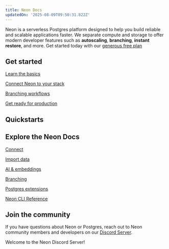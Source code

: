 ```yaml
---
title: Neon Docs
updatedOn: '2025-08-09T09:50:31.822Z'
---
```


Neon is a serverless Postgres platform designed to help you build reliable and scalable applications faster. We separate compute and storage to offer modern developer features such as **autoscaling**, **branching**, **instant restore**, and more. Get started today with our [generous free plan](https://console.neon.tech)

<CTA title="Manage Neon from Cursor, Windsurf, and other AI tools ✨" 
description="Manage Neon Postgres databases from your favorite AI tools using simple, conversational commands with Neon's MCP Server. <a href='/docs/ai/connect-mcp-clients-to-neon'>Learn how</a> ➡️" isIntro></CTA>

## Get started

<DetailIconCards withNumbers>

<a href="/docs/get-started/signing-up" description="Sign up for free and learn the basics of database branching with Neon">Learn the basics</a>

<a href="/docs/get-started/connect-neon" description="Connect Neon to the platform, language, ORM and other tools in your tech stack">Connect Neon to your stack</a>

<a href="/docs/get-started/workflow-primer" description="Add branching to your CI/CD automation">Branching workflows</a>

<a href="/docs/get-started/production-checklist" description="Key features to get you production ready">Get ready for production</a>

</DetailIconCards>

## Quickstarts

<TechCards withToggler>

<a href="/docs/guides/drizzle" title="Drizzle" description="Learn how to use Drizzle ORM with your Neon Postgres database (Drizzle docs)" icon="drizzle"></a>

<a href="/docs/guides/react" title="React" description="Build powerful and interactive user interfaces with React using Neon as your database" icon="react"></a>

<a href="/docs/guides/node" title="Node.js" description="Quickly add authentication and user management to your Node.js application" icon="node-js"></a>

<a href="/docs/serverless/serverless-driver" title="Neon" description="Connect with the Neon serverless driver" icon="neon"></a>

<a href="/docs/guides/dotnet-npgsql" title=".NET" description="Connect a .NET (C#) application to Neon" icon="dotnet"></a>

<a href="/docs/guides/nextjs" title="Next.js" description="Connect a Next.js application to Neon" icon="next-js"></a>

<a href="/docs/guides/nuxt" title="Nuxt" description="Connect a Nuxt application to Neon" icon="nuxt"></a>

<a href="/docs/guides/astro" title="Astro" description="Connect an Astro site or app to Neon" icon="astro"></a>

<a href="/docs/guides/django" title="Django" description="Connect a Django application to Neon" icon="django"></a>

<a href="/docs/guides/dotnet-entity-framework" title="Entity Framework" description="Connect a Dotnet Entity Framework application to Neon" icon="dotnet"></a>

<a href="/docs/guides/elixir-ecto" title="Elixir" description="Connect from Elixir with Ecto to Neon" icon="elixir"></a>

<a href="/docs/guides/go" title="Go" description="Connect a Go application to Neon" icon="go"></a>

<a href="/docs/guides/java" title="Java" description="Connect a Java application to Neon" icon="java"></a>

<a href="/docs/guides/laravel" title="Laravel" description="Connect from Laravel to Neon" icon="laravel"></a>

<a href="/docs/guides/python" title="Python" description="Connect a Python application to Neon" icon="python"></a>

<a href="/docs/guides/quarkus-jdbc" title="Quarkus" description="Connect Quarkus (JDBC) to Neon" icon="quarkus"></a>

<a href="/docs/guides/quarkus-reactive" title="Quarkus" description="Connect Quarkus (Reactive) to Neon" icon="quarkus"></a>

<a href="/docs/guides/ruby-on-rails" title="Rails" description="Connect a Rails application to Neon" icon="rails"></a>

<a href="/docs/guides/remix" title="Remix" description="Connect a Remix application to Neon" icon="remix"></a>

<a href="/docs/guides/rust" title="Rust" description="Connect a Rust application to Neon" icon="rust"></a>

<a href="/docs/guides/sqlalchemy" title="SQLAlchemy" description="Connect an SQLAlchemy application to Neon" icon="sqlalchemy"></a>

<a href="/docs/guides/sveltekit" title="Svelte" description="Connect a Sveltekit application to Neon" icon="svelte"></a>

<a href="/docs/guides/symfony" title="Symfony" description="Connect from Symfony with Doctrine to Neon" icon="symfony"></a>

</TechCards>

## Explore the Neon Docs

<DetailIconCards>

<a href="/docs/connect/connect-intro" description="Learn how to connect to a  Serverless Postgres database from any application" icon="audio-jack">Connect</a>

<a href="/docs/import/import-intro" description="Load your data into a Postgres database hosted by Neon" icon="import">Import data</a>

<a href="/docs/ai/ai-intro" description="Build and scale transformative LLM applications with vector storage and similarity search." icon="openai">AI & embeddings</a>

<a href="/docs/guides/branching-intro" description="Learn to optimize development workflows with database branching" icon="split-branch">Branching</a>

<a href="/docs/extensions/extensions-intro" description="Level up your database with our many supported Postgres extensions" icon="app-store">Postgres extensions</a>

<a href="/docs/reference/neon-cli" description="Manage Neon directly from the terminal with the Neon CLI" icon="transactions">Neon CLI Reference</a>

</DetailIconCards>

## Join the community

If you have questions about Neon or Postgres, reach out to Neon community members and developers on our [Discord Server](https://discord.com/invite/92vNTzKDGp).

<CommunityBanner buttonText="Join server" buttonUrl="https://discord.gg/92vNTzKDGp" logo="discord">Welcome to the Neon Discord Server!</CommunityBanner>
